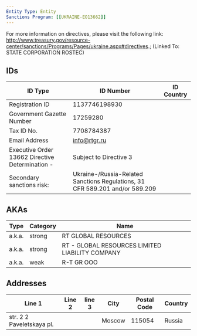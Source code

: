 ```yaml
---
Entity Type: Entity
Sanctions Program: [[UKRAINE-EO13662]]
---
```

For more information on directives, please visit the following link: http://www.treasury.gov/resource-center/sanctions/Programs/Pages/ukraine.aspx#directives.; (Linked To: STATE CORPORATION ROSTEC)

## IDs
| ID Type | ID Number | ID Country |
|---------|-----------|------------|
| Registration ID | 1137746198930 |  |
| Government Gazette Number | 17259280 |  |
| Tax ID No. | 7708784387 |  |
| Email Address | info@rtgr.ru |  |
| Executive Order 13662 Directive Determination - | Subject to Directive 3 |  |
| Secondary sanctions risk: | Ukraine-/Russia-Related Sanctions Regulations, 31 CFR 589.201 and/or 589.209 |  |


## AKAs
| Type | Category | Name      | 
|------|----------|-----------|
| a.k.a. | strong | RT GLOBAL RESOURCES |
| a.k.a. | strong | RT - GLOBAL RESOURCES LIMITED LIABILITY COMPANY |
| a.k.a. | weak | R-T GR OOO |


## Addresses
| Line 1 | Line 2 | line 3 | City | Postal Code| Country | 
|--------|--------|--------|------|------------|---------|
| str. 2 2 Paveletskaya pl. |  |  | Moscow | 115054 | Russia |

